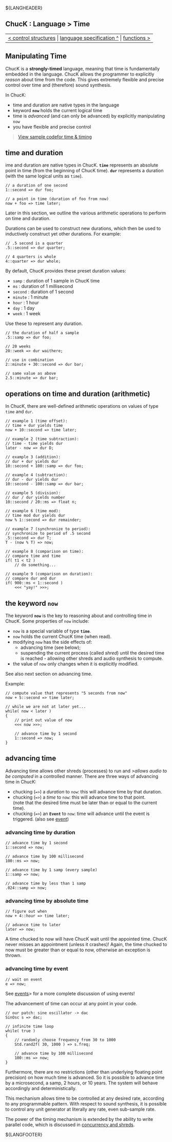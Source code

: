 ${LANGHEADER}

## ChucK : Language > Time

<div class="chuck_nav">
<center>
 <table border="0"><tr><td>
  <div class="chuck_nav_bar">	
    <a href="./ctrl.md">&lt; control structures</a>  |
    <a href="./index.md">language specification ^</a> | 
    <a href="./func.md">functions &gt;</a> 
  </div>
  </td></tr></table>
</center>
</div>

## Manipulating Time

ChucK is a __strongly-timed__ language, meaning that time is fundamentally 
embedded in the language.  ChucK allows the programmer to explicitly _reason_ 
about time from the code.  This gives extremely flexible and precise control 
over time and (therefore) sound synthesis.

In ChucK:

* time and duration are native types in the language
* keyword __`now`__ holds the current logical time
* time is _advanced_ (and can only be advanced) by explicitly manipulating `now`
* you have flexible and precise control

> [View sample codefor time & timing](../examples/index.md#time)

<a id="type"></a>

## time and duration

ime and duration are native types in ChucK.  __`time`__ represents an absolute 
point in time (from the beginning of ChucK time).  __`dur`__ represents a 
duration (with the same logical units as `time`).

```chuck
// a duration of one second
1::second => dur foo;

// a point in time (duration of foo from now)
now + foo => time later;
```

Later in this section, we outline the various arithmetic operations to perform 
on time and duration.

Durations can be used to construct new durations, which then be used to 
inductively construct yet other durations. For example:

```chuck
// .5 second is a quarter
.5::second => dur quarter;

// 4 quarters is whole
4::quarter => dur whole;
```

By default, ChucK provides these preset duration values:

* `samp` : duration of 1 sample in ChucK time
* `ms` : duration of 1 millisecond
* `second` : duration of 1 second
* `minute` : 1 minute
* `hour` : 1 hour
* `day` : 1 day
* `week` : 1 week

Use these to represent any duration.

```chuck
// the duration of half a sample
.5::samp => dur foo;

// 20 weeks
20::week => dur waithere;

// use in combination
2::minute + 30::second => dur bar;

// same value as above
2.5::minute => dur bar;
```

<a id="oper"></a>

## operations on time and duration (arithmetic)

In ChucK, there are well-defined arithmetic operations on values of type 
`time` and `dur`.

```chuck
// example 1 (time offset):
// time + dur yields time
now + 10::second => time later;

// example 2 (time subtraction):
// time - time yields dur
later - now => dur D;

// example 3 (addition):
// dur + dur yields dur
10::second + 100::samp => dur foo;

// example 4 (subtraction):
// dur - dur yields dur
10::second - 100::samp => dur bar;

// example 5 (division):
// dur / dur yields number
10::second / 20::ms => float n;

// example 6 (time mod):
// time mod dur yields dur
now % 1::second => dur remainder;

// example 7 (synchronize to period):
// synchronize to period of .5 second
.5::second => dur T;
T - (now % T) => now;

// example 8 (comparison on time):
// compare time and time
if( t1 < t2 )
    // do something...

// example 9 (comparison on duration):
// compare dur and dur
if( 900::ms < 1::second )
    <<< "yay!" >>>;
```

<a id="now"></a>

## the keyword `now`

The keyword __`now`__ is the key to reasoning about and controlling time in 
ChucK. Some properties of `now` include:

* `now` is a special variable of type __`time`__.
* `now` holds the current ChucK time (when read).
* modifying `now` has the side effects of:
    * advancing time (see below);
    * suspending the current process (called _shred_) until the desired time 
      is reached - allowing other shreds and audio synthesis to compute.
* the value of `now` only changes when it is explicitly modified.

See also next section on advancing time.

Example:

```chuck
// compute value that represents "5 seconds from now"
now + 5::second => time later;

// while we are not at later yet...
while( now < later )
{
    // print out value of now
    <<< now >>>;

    // advance time by 1 second
    1::second => now;
}
```


<a id="advance"></a>

## advancing time

Advancing time allows other shreds (processes) to run and _>allows audio to 
be computed_ in a controlled manner. There are three ways of advancing time 
in ChucK:

* chucking (`=>`) a _duration_ to `now`: this will advance time by that duration.
* chucking (`=>`) a _time_ to `now`: this will advance time to that point.  
  (note that the desired time must be later than or equal to the current time).
* chucking (`=>`) an __`Event`__ to `now`: time will advance until
  the event is triggered.  (also see [event](./event.md))

### advancing time by duration

```chuck
// advance time by 1 second
1::second => now;

// advance time by 100 millisecond
100::ms => now;

// advance time by 1 samp (every sample)
1::samp => now;

// advance time by less than 1 samp
.024::samp => now;
```

### advancing time by absolute time

```chuck
// figure out when
now + 4::hour => time later;

// advance time to later
later => now;
```

A time chucked to now will have ChucK wait until the appointed time. ChucK 
never misses an appointment (unless it crashes)!  Again, the time chucked 
to now must be greater than or equal to now, otherwise an exception is thrown.

### advancing time by event

```chuck
// wait on event
e => now;
```

See [events](./event.md)> for a more complete discussion of using events!

The advancement of time can occur at any point in your code.

```chuck
// our patch: sine oscillator -> dac
SinOsc s => dac;

// infinite time loop
while( true )
{
    // randomly choose frequency from 30 to 1000
    Std.rand2f( 30, 1000 ) => s.freq;

    // advance time by 100 millisecond
    100::ms => now;
}
```

Furthermore, there are no restrictions (other than underlying floating point 
precision) on how much time is advanced.  So it is possible to advance time 
by a microsecond, a samp, 2 hours, or 10 years.  The system will behave 
accordingly and deterministically.

This mechanism allows time to be controlled at any desired rate, according to 
any programmable pattern.  With respect to sound synthesis, it is possible to 
control any unit generator at literally any rate, even sub-sample rate.

The power of the timing mechanism is extended by the ability to write parallel 
code, which is discussed in [concurrency and shreds](./spork.md).


${LANGFOOTER}